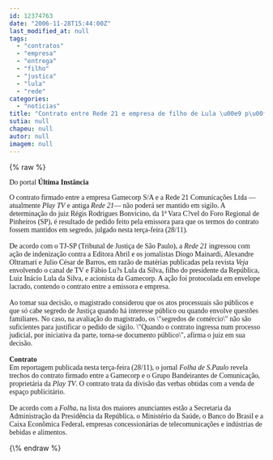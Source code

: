 ```yaml
---
id: 12374763
date: "2006-11-28T15:44:00Z"
last_modified_at: null
tags:
  - "contratos"
  - "empresa"
  - "entrega"
  - "filho"
  - "justica"
  - "lula"
  - "rede"
categories:
  - "noticias"
title: "Contrato entre Rede 21 e empresa de filho de Lula \u00e9 p\u00fablico, diz Justi\u00e7a "
sutia: null
chapeu: null
autor: null
imagem: null
---
```

{\% raw %}
<p><P><FONT face=Verdana>Do portal&nbsp;<STRONG>Última Instância</STRONG>&nbsp;</FONT></P></p>
<p><P><FONT face=Verdana>O contrato firmado entre a empresa Gamecorp S/A e a Rede 21 Comunicações Ltda —atualmente <I>Play TV</I> e antiga <I>Rede 21</I>— não poderá ser mantido em sigilo. A determinação do juiz Régis Rodrigues Bonvicino, da 1ª Vara C?vel do Foro Regional de Pinheiros (SP), é resultado de pedido feito pela emissora para que os termos do contrato fossem mantidos em segredo, julgado nesta terça-feira (28/11).<BR><BR>De acordo com o TJ-SP (Tribunal de Justiça de São Paulo), a <I>Rede 21</I> ingressou com ação de indenização contra a Editora Abril e os jornalistas Diogo Mainardi, Alexandre Oltramari e Julio César de Barros, em razão de matérias publicadas pela revista <I>Veja</I> envolvendo o canal de TV e Fábio Lu?s Lula da Silva, filho do presidente da República, Luiz Inácio Lula da Silva, e acionista da Gamecorp. A ação foi protocolada em envelope lacrado, contendo o contrato entre a emissora e empresa.<BR><BR>Ao tomar sua decisão, o magistrado considerou que os atos processuais são públicos e que só cabe segredo de Justiça quando há interesse público ou quando envolve questões familiares. No caso, na avaliação do magistrado, os \"segredos de comércio\" não são suficientes para justificar o pedido de sigilo. \"Quando o contrato ingressa num processo judicial, por iniciativa da parte, torna-se documento público\", afirma o juiz em sua decisão.<BR><BR><B>Contrato</B><BR>Em reportagem publicada nesta terça-feira (28/11), o jornal <I>Folha de S.Paulo</I> revela trechos do contrato firmado entre a Gamecorp e o Grupo Bandeirantes de Comunicação, proprietária da <I>Play TV</I>. O contrato trata da divisão das verbas obtidas com a venda de espaço publicitário.<BR><BR>De acordo com a <I>Folha</I>, na lista dos maiores anunciantes estão a Secretaria da Administração da Presidência da República, o Ministério da Saúde, o Banco do Brasil e a Caixa Econômica Federal, empresas concessionárias de telecomunicações e indústrias de bebidas e alimentos.</FONT></P> </p>
{\% endraw %}